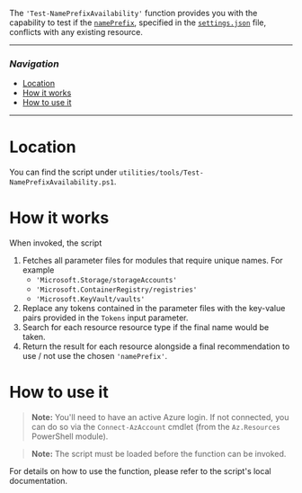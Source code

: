 The `'Test-NamePrefixAvailability'` function provides you with the capability to test if the [`namePrefix`](./The%20CI%20environment%20-%20Token%20replacement.md#optional-local-custom-tokens), specified in the [`settings.json`](https://github.com/Azure/ResourceModules/blob/main/settings.json) file, conflicts with any existing resource.

---

### _Navigation_

- [Location](#location)
- [How it works](#how-it-works)
- [How to use it](#how-to-use-it)

---
# Location

You can find the script under `utilities/tools/Test-NamePrefixAvailability.ps1`.

# How it works

When invoked, the script

1. Fetches all parameter files for modules that require unique names. For example
   - `'Microsoft.Storage/storageAccounts'`
   - `'Microsoft.ContainerRegistry/registries'`
   - `'Microsoft.KeyVault/vaults'`
1. Replace any tokens contained in the parameter files with the key-value pairs provided in the `Tokens` input parameter.
1. Search for each resource resource type if the final name would be taken.
1. Return the result for each resource alongside a final recommendation to use / not use the chosen `'namePrefix'`.

# How to use it

> **Note:** You'll need to have an active Azure login. If not connected, you can do so via the `Connect-AzAccount` cmdlet (from the `Az.Resources` PowerShell module).

> **Note:** The script must be loaded before the function can be invoked.

For details on how to use the function, please refer to the script's local documentation.
